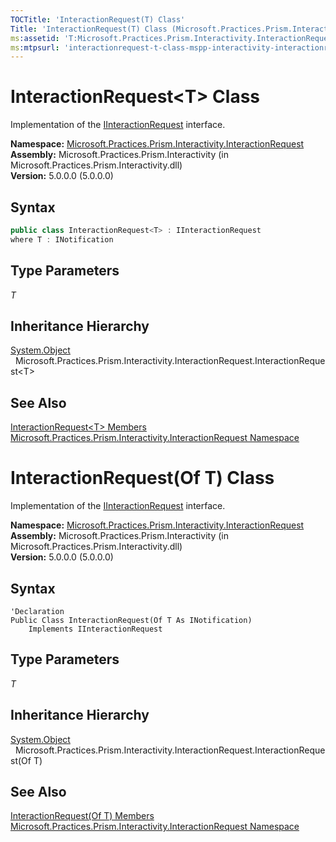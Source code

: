 ```yaml
---
TOCTitle: 'InteractionRequest(T) Class'
Title: 'InteractionRequest(T) Class (Microsoft.Practices.Prism.Interactivity.InteractionRequest)'
ms:assetid: 'T:Microsoft.Practices.Prism.Interactivity.InteractionRequest.InteractionRequest\`1'
ms:mtpsurl: 'interactionrequest-t-class-mspp-interactivity-interactionrequest.md'
---
```



# InteractionRequest&lt;T&gt; Class

Implementation of the [IInteractionRequest](/patterns-practices/reference/iinteractionrequest-interface-mspp-interactivity-interactionrequest) interface.

**Namespace:** [Microsoft.Practices.Prism.Interactivity.InteractionRequest](/patterns-practices/reference/mspp-interactivity-interactionrequest-namespace)<br/>
**Assembly:** Microsoft.Practices.Prism.Interactivity (in Microsoft.Practices.Prism.Interactivity.dll)<br/>
**Version:** 5.0.0.0 (5.0.0.0)

## Syntax

```C#
public class InteractionRequest<T> : IInteractionRequest
where T : INotification
```

## Type Parameters

*T*  

## Inheritance Hierarchy

[System.Object](http://msdn.microsoft.com/en-us/library/e5kfa45b)  
  Microsoft.Practices.Prism.Interactivity.InteractionRequest.InteractionRequest&lt;T&gt;

## See Also

[InteractionRequest&lt;T&gt; Members](/patterns-practices/reference/interactionrequest-t-members-mspp-interactivity-interactionrequest)<br/>
[Microsoft.Practices.Prism.Interactivity.InteractionRequest Namespace](/patterns-practices/reference/mspp-interactivity-interactionrequest-namespace)<br/>

# InteractionRequest(Of T) Class

Implementation of the [IInteractionRequest](/patterns-practices/reference/iinteractionrequest-interface-mspp-interactivity-interactionrequest) interface.

**Namespace:** [Microsoft.Practices.Prism.Interactivity.InteractionRequest](/patterns-practices/reference/mspp-interactivity-interactionrequest-namespace)<br/>
**Assembly:** Microsoft.Practices.Prism.Interactivity (in Microsoft.Practices.Prism.Interactivity.dll)<br/>
**Version:** 5.0.0.0 (5.0.0.0)

## Syntax

```VB
'Declaration
Public Class InteractionRequest(Of T As INotification)
	Implements IInteractionRequest
```

## Type Parameters

*T*  

## Inheritance Hierarchy

[System.Object](http://msdn.microsoft.com/en-us/library/e5kfa45b)  
  Microsoft.Practices.Prism.Interactivity.InteractionRequest.InteractionRequest(Of T)

## See Also

[InteractionRequest(Of T) Members](/patterns-practices/reference/interactionrequest-t-members-mspp-interactivity-interactionrequest)<br/>
[Microsoft.Practices.Prism.Interactivity.InteractionRequest Namespace](/patterns-practices/reference/mspp-interactivity-interactionrequest-namespace)